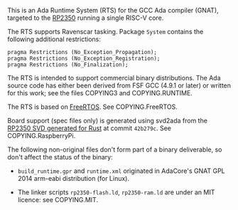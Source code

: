 This is an Ada Runtime System (RTS) for the GCC Ada compiler (GNAT), targeted to the [RP2350](https://datasheets.raspberrypi.com/rp2350/rp2350-datasheet.pdf) running a single RISC-V core.

The RTS supports Ravenscar tasking. Package `System` contains the following additional restrictions:

```
pragma Restrictions (No_Exception_Propagation);
pragma Restrictions (No_Exception_Registration);
pragma Restrictions (No_Finalization);
```

The RTS is intended to support commercial binary distributions. The Ada source code has either been derived from FSF GCC (4.9.1 or later) or written for this work; see the files COPYING3 and COPYING.RUNTIME.

The RTS is based on [FreeRTOS](http://www.freertos.org). See COPYING.FreeRTOS.

Board support (spec files only) is generated using svd2ada from the [RP2350 SVD generated for Rust](https://github.com/rp-rs/rp235x-pac/tree/main/svd) at commit `42b279c`. See COPYING.RaspberryPi.

The following non-original files don't form part of a binary deliverable, so don't affect the status of the binary:

* `build_runtime.gpr` and `runtime.xml` originated in AdaCore's GNAT GPL 2014 arm-eabi distribution (for Linux).

* The linker scripts `rp2350-flash.ld`, `rp2350-ram.ld` are under an MIT licence: see COPYING.MIT.
